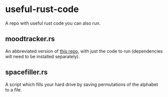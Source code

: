 # useful-rust-code

A repo with useful rust code you can also run.

## moodtracker.rs

An abbreviated version of [this repo](https://github.com/julianeon/moodtracker), with just the code to run (dependencies will need to be installed separately).

## spacefiller.rs

A script which fills your hard drive by saving permutations of the alphabet to a file. 
